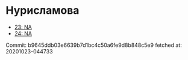 # Нурисламова
- [23: NA](23.md)
- [24: NA](24.md)

Commit: b9645ddb03e6639b7d1bc4c50a6fe9d8b848c5e9
 fetched at: 20201023-044733
